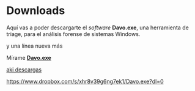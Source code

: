 # Downloads

Aquí vas a poder descargarte el _software_ __Davo.exe__, una herramienta de triage, para el análisis forense de sistemas Windows.

y una línea nueva más

Mírame [__Davo.exe__](https://www.dropbox.com/s/cq2qdurhdudkimp/aaa.pdf?dl=0)

<a href="https://www.dropbox.com/s/xhr8v39g6ng7ek1/Davo.exe?dl=0" download="descargado.pdf">aki descargas</a>

https://www.dropbox.com/s/xhr8v39g6ng7ek1/Davo.exe?dl=0
